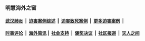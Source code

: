 
### 明慧海外之窗

####  [武汉肺炎](indexes/365.md?t=04092301) &nbsp;|&nbsp;  [迫害案例综述](indexes/328.md?t=04092301) &nbsp;|&nbsp; [迫害致死案例](indexes/277.md?t=04092301)  &nbsp;|&nbsp; [更多迫害案例](indexes/81.md?t=04092301)  &nbsp;|&nbsp; 
####  [时事评论](indexes/19.md?t=04092301) &nbsp;|&nbsp; [海外简讯](indexes/245.md?t=04092301)&nbsp;|&nbsp;  [社会支持](indexes/140.md?t=04092301) &nbsp;|&nbsp; [褒奖决议](indexes/282.md?t=04092301) &nbsp;|&nbsp; [社区报道](indexes/91.md?t=04092301)  &nbsp;|&nbsp; [天人之间](indexes/78.md?t=04092301) 

